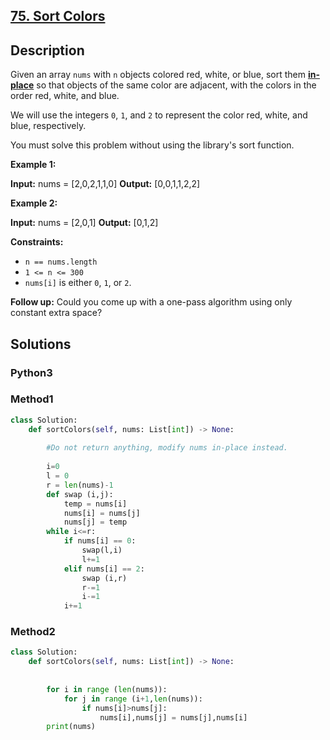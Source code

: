 ## [75. Sort Colors](https://leetcode.com/problems/sort-colors/)

## Description

Given an array  `nums`  with  `n`  objects colored red, white, or blue, sort them  **[in-place](https://en.wikipedia.org/wiki/In-place_algorithm)** so that objects of the same color are adjacent, with the colors in the order red, white, and blue.

We will use the integers  `0`,  `1`, and  `2`  to represent the color red, white, and blue, respectively.

You must solve this problem without using the library's sort function.

**Example 1:**

**Input:** nums = [2,0,2,1,1,0]
**Output:** [0,0,1,1,2,2]

**Example 2:**

**Input:** nums = [2,0,1]
**Output:** [0,1,2]

**Constraints:**

-   `n == nums.length`
-   `1 <= n <= 300`
-   `nums[i]`  is either  `0`,  `1`, or  `2`.

**Follow up:** Could you come up with a one-pass algorithm using only constant extra space?

## Solutions

<!-- tabs:start -->

### **Python3**

### **Method1**

```python
class Solution:
    def sortColors(self, nums: List[int]) -> None:
        
        #Do not return anything, modify nums in-place instead.
        
        i=0
        l = 0
        r = len(nums)-1
        def swap (i,j):
            temp = nums[i]
            nums[i] = nums[j]
            nums[j] = temp
        while i<=r:
            if nums[i] == 0:
                swap(l,i)
                l+=1            
            elif nums[i] == 2:
                swap (i,r)
                r-=1
                i-=1
            i+=1
```            
### **Method2**

```python
class Solution:
    def sortColors(self, nums: List[int]) -> None:
        
        
        for i in range (len(nums)):
            for j in range (i+1,len(nums)):
                if nums[i]>nums[j]:
                    nums[i],nums[j] = nums[j],nums[i]
        print(nums)
```
